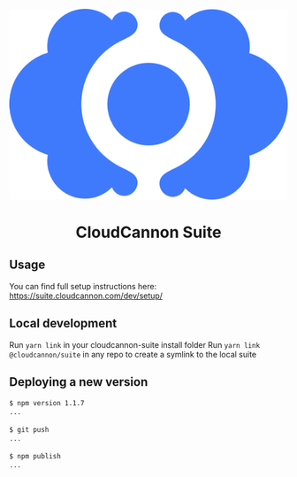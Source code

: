 <p align="center">
  <img src="logo.svg" />
</p>

<h1 align="center">CloudCannon Suite</h1>

## Usage

You can find full setup instructions here: 
https://suite.cloudcannon.com/dev/setup/

## Local development
Run `yarn link` in your cloudcannon-suite install folder
Run `yarn link @cloudcannon/suite` in any repo to create a symlink to the local suite

## Deploying a new version

```
$ npm version 1.1.7
...

$ git push
...

$ npm publish
...
```
